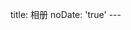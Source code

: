    title: 相册
    noDate: 'true'
    ---
    <link type="text/css" href="/fancybox/jquery.fancybox.css" rel="stylesheet">
    <div class="instagram"><section class="archives album"><ul class="img-box-ul"></ul></section></div>